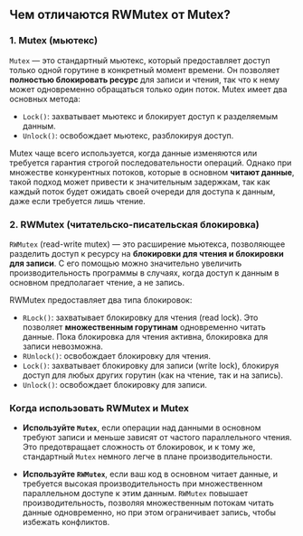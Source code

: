## Чем отличаются RWMutex от Mutex?

### 1. **Mutex (мьютекс)**

`Mutex` — это стандартный мьютекс, который предоставляет доступ только одной горутине в конкретный момент времени. Он позволяет **полностью блокировать ресурс** для записи и чтения, так что к нему может одновременно обращаться только один поток. Mutex имеет два основных метода:

- `Lock()`: захватывает мьютекс и блокирует доступ к разделяемым данным.
- `Unlock()`: освобождает мьютекс, разблокируя доступ.

Mutex чаще всего используется, когда данные изменяются или требуется гарантия строгой последовательности операций. Однако при множестве конкурентных потоков, которые в основном **читают данные**, такой подход может привести к значительным задержкам, так как каждый поток будет ожидать своей очереди для доступа к данным, даже если требуется лишь чтение.

### 2. **RWMutex (читательско-писательская блокировка)**

`RWMutex` (read-write mutex) — это расширение мьютекса, позволяющее разделить доступ к ресурсу на **блокировки для чтения и блокировки для записи**. С его помощью можно значительно увеличить производительность программы в случаях, когда доступ к данным в основном предполагает чтение, а не запись. 

RWMutex предоставляет два типа блокировок:

- `RLock()`: захватывает блокировку для чтения (read lock). Это позволяет **множественным горутинам** одновременно читать данные. Пока блокировка для чтения активна, блокировка для записи невозможна.
- `RUnlock()`: освобождает блокировку для чтения.
- `Lock()`: захватывает блокировку для записи (write lock), блокируя доступ для любых других горутин (как на чтение, так и на запись).
- `Unlock()`: освобождает блокировку для записи.

### Когда использовать RWMutex и Mutex

- **Используйте `Mutex`**, если операции над данными в основном требуют записи и меньше зависят от частого параллельного чтения. Это предотвращает сложность от блокировок, и к тому же, стандартный `Mutex` немного легче в плане производительности.
  
- **Используйте `RWMutex`**, если ваш код в основном читает данные, и требуется высокая производительность при множественном параллельном доступе к этим данным. `RWMutex` повышает производительность, позволяя множественным потокам читать данные одновременно, но при этом ограничивает запись, чтобы избежать конфликтов.


